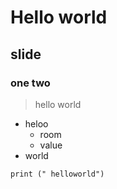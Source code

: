 # Hello world 
## slide
### one two
> hello world
- heloo
  - room
  - value
- world
```
print (" helloworld")
```
